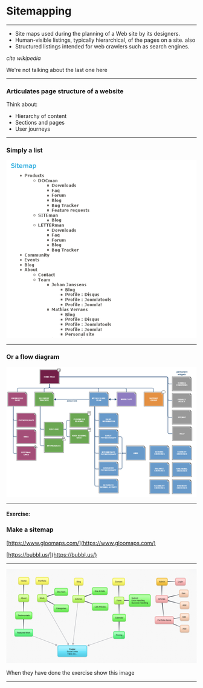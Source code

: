 # Sitemapping
---

- Site maps used during the planning of a Web site by its designers.
- Human-visible listings, typically hierarchical, of the pages on a site.
also
- Structured listings intended for web crawlers such as search engines.

_cite wikipedia_

We're not talking about the last one here

---

### Articulates page structure of a website

Think about:

- Hierarchy of content
- Sections and pages
- User journeys

---

### Simply a list

![Sitemap list style](resources/listSitemap.png)

---

### Or a flow diagram

![Sitemap flow style](resources/flowSitemap.png)

---
#### Exercise:

### Make a sitemap

[https://www.gloomaps.com/](https://www.gloomaps.com/)

[https://bubbl.us/](https://bubbl.us/)

---

![Sitemap list style](resources/sitemap.png)

When they have done the exercise show this image

---
